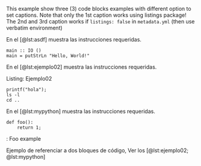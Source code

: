This example show three (3) code blocks examples with different option to set captions. Note that only the 1st caption works using listings package!
The 2nd and 3rd caption works if `listings: false` in `metadata.yml` (then use verbatim environment)

En el [@lst:asdf] muestra las instrucciones requeridas.

~~~{#lst:asdf .haskell caption="este es el caption"}
main :: IO ()
main = putStrLn "Hello, World!"
~~~



En el [@lst:ejemplo02] muestra las instrucciones requeridas.

Listing: Ejemplo02

~~~{#lst:ejemplo02 .bash}
printf("hola");
ls -l
cd ..
~~~

En el [@lst:mypython] muestra las instrucciones requeridas.


```{#lst:mypython .python .numberLines}
def foo():
    return 1;
```

: Foo example



Ejemplo de referenciar a dos bloques de código, Ver los [@lst:ejemplo02; @lst:mypython]